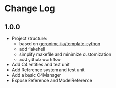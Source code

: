 # Change Log

## 1.0.0

- Project structure:
    - based on [geronimo-iia/template-python](https://github.com/geronimo-iia/template-python)
    - add flakehell
    - simplify makefile and minimize customization
    - add github workflow
- Add C4 entities and test unit
- Add Reference system and test unit
- Add a basic C4Manager
- Expose Reference and ModelReference
